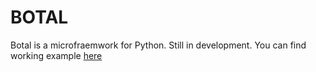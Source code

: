 # BOTAL
Botal is a microfraemwork for Python. Still in development.
You can find working example [here](https://github.com/dvec/botal/tree/master/examples/helloworld/helloworld.py)
